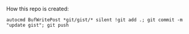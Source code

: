How this repo is created:

```vim
autocmd BufWritePost *git/gist/* silent !git add .; git commit -m "update gist"; git push
```

